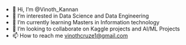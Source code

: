 - 👋 Hi, I’m @Vinoth_Kannan
- 👀 I’m interested in Data Science and Data Engineering
- 🌱 I’m currently learning Masters in Information technology
- 💞️ I’m looking to collaborate on Kaggle projects and AI/ML Projects
- 📫 How to reach me vinothcruze1@gmail.com

<!---
VinothCruze/VinothCruze is a ✨ special ✨ repository because its `README.md` (this file) appears on your GitHub profile.
You can click the Preview link to take a look at your changes.
--->
